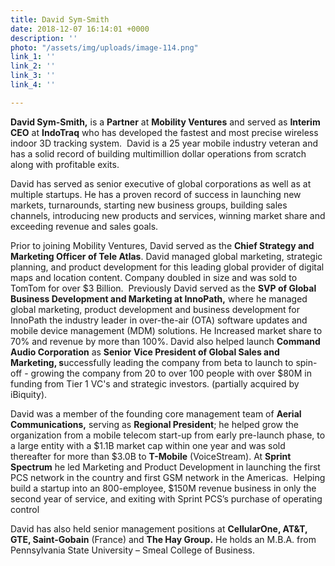 ```yaml
---
title: David Sym-Smith
date: 2018-12-07 16:14:01 +0000
description: ''
photo: "/assets/img/uploads/image-114.png"
link_1: ''
link_2: ''
link_3: ''
link_4: ''

---
```

**David Sym-Smith,** is a **Partner** at **Mobility Ventures** and served as **Interim CEO** at **IndoTraq** who has developed the fastest and most precise wireless indoor 3D tracking system.  David is a 25 year mobile industry veteran and has a solid record of building multimillion dollar operations from scratch along with profitable exits.  

David has served as senior executive of global corporations as well as at multiple startups. He has a proven record of success in launching new markets, turnarounds, starting new business groups, building sales channels, introducing new products and services, winning market share and exceeding revenue and sales goals.  

Prior to joining Mobility Ventures, David served as the **Chief Strategy and Marketing Officer of Tele Atlas**. David managed global marketing, strategic planning, and product development for this leading global provider of digital maps and location content. Company doubled in size and was sold to TomTom for over $3 Billion.  Previously David served as the **SVP of Global Business Development and Marketing at InnoPath,** where he managed global marketing, product development and business development for InnoPath the industry leader in over-the-air (OTA) software updates and mobile device management (MDM) solutions. He Increased market share to 70% and revenue by more than 100%. David also helped launch **Command Audio Corporation** as **Senior** **Vice President of Global Sales and Marketing, s**uccessfully leading the company from beta to launch to spin-off - growing the company from 20 to over 100 people with over $80M in funding from Tier 1 VC's and strategic investors. (partially acquired by iBiquity). 

David was a member of the founding core management team of **Aerial Communications,** serving as **Regional President**; he helped grow the organization from a mobile telecom start-up from early pre-launch phase, to a large entity with a $1.1B market cap within one year and was sold thereafter for more than $3.0B to **T-Mobile** (VoiceStream). At **Sprint Spectrum** he led Marketing and Product Development in launching the first PCS network in the country and first GSM network in the Americas.  Helping build a startup into an 800-employee, $150M revenue business in only the second year of service, and exiting with Sprint PCS’s purchase of operating control

David has also held senior management positions at **CellularOne, AT&T, GTE, Saint-Gobain** (France) and **The Hay Group.** He holds an M.B.A. from Pennsylvania State University – Smeal College of Business.